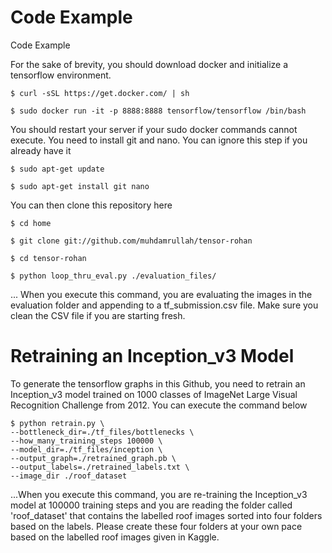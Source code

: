 
# **Code Example** 
Code Example

For the sake of brevity, you should download docker and initialize a tensorflow environment. 
```
$ curl -sSL https://get.docker.com/ | sh

$ sudo docker run -it -p 8888:8888 tensorflow/tensorflow /bin/bash
```
You should restart your server if your sudo docker commands cannot execute.
You need to install git and nano. You can ignore this step if you already have it
```
$ sudo apt-get update

$ sudo apt-get install git nano

```
You can then clone this repository here 
```
$ cd home

$ git clone git://github.com/muhdamrullah/tensor-rohan

$ cd tensor-rohan

$ python loop_thru_eval.py ./evaluation_files/

```

... When you execute this command, you are evaluating the images in the evaluation folder and appending to a tf_submission.csv file. 
Make sure you clean the CSV file if you are starting fresh.

# **Retraining an Inception_v3 Model** 

To generate the tensorflow graphs in this Github, you need to retrain an Inception_v3 model trained on 1000 classes of ImageNet Large Visual Recognition Challenge from 2012. You can execute the command below

```
$ python retrain.py \
--bottleneck_dir=./tf_files/bottlenecks \
--how_many_training_steps 100000 \
--model_dir=./tf_files/inception \
--output_graph=./retrained_graph.pb \
--output_labels=./retrained_labels.txt \
--image_dir ./roof_dataset

```
...When you execute this command, you are re-training the Inception_v3 model at 100000 training steps and you are reading the folder called 'roof_dataset' that contains the labelled roof images sorted into four folders based on the labels. Please create these four folders at your own pace based on the labelled roof images given in Kaggle. 
